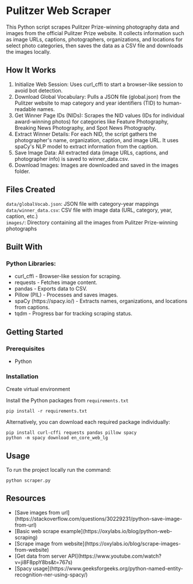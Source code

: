 <a name="readme-top"></a>

<!-- PROJECT LOGO -->

# Pulitzer Web Scraper

This Python script scrapes Pulitzer Prize-winning photography data and images from the official Pulitzer Prize website. It collects information such as image URLs, captions, photographers, organizations, and locations for select photo categories, then saves the data as a CSV file and downloads the images locally.

## How It Works
1. Initialize Web Session: Uses curl_cffi to start a browser-like session to avoid bot detection.
2. Download Global Vocabulary: Pulls a JSON file (global.json) from the Pulitzer website to map category and year identifiers (TID) to human-readable names.
3. Get Winner Page IDs (NIDs): Scrapes the NID values (IDs for individual award-winning photos) for categories like Feature Photography, Breaking News Photography, and Spot News Photography.
4. Extract Winner Details: For each NID, the script gathers the photographer's name, organization, caption, and image URL. It uses spaCy's NLP model to extract information from the caption.
5. Save Image Data: All extracted data (image URLs, captions, and photographer info) is saved to winner_data.csv.
6. Download Images: Images are downloaded and saved in the images folder.

## Files Created

`data/globalVocab.json`: JSON file with category-year mappings <br>
`data/winner_data.csv`: CSV file with image data (URL, category, year, caption, etc.) <br>
`images/`: Directory containing all the images from Pulitzer Prize-winning photographs <br>

## Built With

### Python Libraries:
<ul>
<li>curl_cffi - Browser-like session for scraping.
<li>requests - Fetches image content.
<li>pandas - Exports data to CSV.
<li>Pillow (PIL) - Processes and saves images.
<li>spaCy (https://spacy.io/) - Extracts names, organizations, and locations from captions.
<li>tqdm - Progress bar for tracking scraping status.
</ul>

## Getting Started

### Prerequisites

- Python

### Installation

Create virtual environment

Install the Python packages from `requirements.txt`

```
pip install -r requirements.txt
```

Alternatively, you can download each required package individually:

```
pip install curl-cffi requests pandas pillow spacy
python -m spacy download en_core_web_lg
```

## Usage

To run the project locally run the command:
```
python scraper.py
```

## Resources

<ul>
    <li>[Save images from url](https://stackoverflow.com/questions/30229231/python-save-image-from-url)
    <li>[Basic web scrape example](https://oxylabs.io/blog/python-web-scraping)
    <li>[Scrape image from website](https://oxylabs.io/blog/scrape-images-from-website)
    <li>[Get data from server API](https://www.youtube.com/watch?v=ji8F8ppY8bs&t=767s)
    <li>[Spacy usage](https://www.geeksforgeeks.org/python-named-entity-recognition-ner-using-spacy/)
</ul>

<!-- To Do List -->
<!--
- Debug caption split
- image file names saved as name.jpg.png
- manually check images against csv file
- make more efficient
-->

